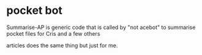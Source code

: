 # pocket bot

Summarise-AP is generic code that is called by "not acebot" to summarise pocket files for Cris and a few others

articles does the same thing but just for me.


